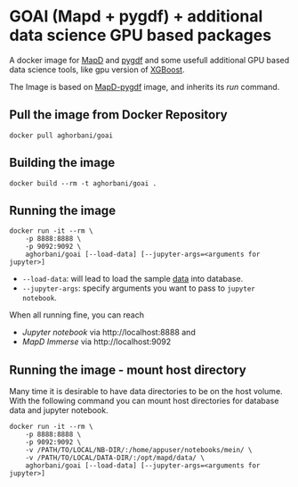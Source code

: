 GOAI (Mapd + pygdf) + additional data science GPU based packages 
==========

A docker image for [MapD](https://www.mapd.com/) and [pygdf](http://gpuopenanalytics.com/) and some usefull additional GPU based data science tools, like gpu version of [XGBoost](https://github.com/dmlc/xgboost/tree/master/plugin/updater_gpu).

The Image is based on [MapD-pygdf](https://hub.docker.com/r/aghorbani/mapd-pygdf/) image, and inherits its *run* command.

## Pull the image from Docker Repository

```
docker pull aghorbani/goai
```

## Building the image

```
docker build --rm -t aghorbani/goai .
```

## Running the image

```
docker run -it --rm \
    -p 8888:8888 \
    -p 9092:9092 \
    aghorbani/goai [--load-data] [--jupyter-args=<arguments for jupyter>]
```

* `--load-data`: will lead to load the sample [data](https://raw.githubusercontent.com/a-ghorbani/docker-mapd-pygdf/master/scripts/churn.txt) into database.
* `--jupyter-args`: specify arguments you want to pass to `jupyter notebook`.

When all running fine, you can reach 
* *Jupyter notebook* via http://localhost:8888 and 
* *MapD Immerse* via http://localhost:9092 

## Running the image - mount host directory

Many time it is desirable to have data directories to be on the host volume.
With the following command you can mount host directories for database data and jupyter notebook.

```
docker run -it --rm \
    -p 8888:8888 \
    -p 9092:9092 \
    -v /PATH/TO/LOCAL/NB-DIR/:/home/appuser/notebooks/mein/ \
    -v /PATH/TO/LOCAL/DATA-DIR/:/opt/mapd/data/ \
    aghorbani/goai [--load-data] [--jupyter-args=<arguments for jupyter>]
```


